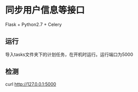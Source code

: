 # 同步用户信息等接口
Flask + Python2.7 + Celery

## 运行
导入tasks文件夹下的计划任务，在开机时运行。运行端口为5000

## 检测
curl http://127.0.0.1:5000
